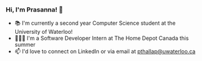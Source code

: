 ### Hi, I'm Prasanna! 👋

- 📚 I'm currently a second year Computer Science student at the University of Waterloo!
- 👩🏾‍💻 I'm a Software Developer Intern at The Home Depot Canada this summer
- 📫 I'd love to connect on LinkedIn or via email at pthallap@uwaterloo.ca
<!--**tnsprasanna/tnsprasanna** is a ✨ _special_ ✨ repository because its `README.md` (this file) appears on your GitHub profile.

Here are some ideas to get you started:

- 🔭 I’m currently working on ...
- 🌱 I’m currently learning ...
- 👯 I’m looking to collaborate on ...
- 🤔 I’m looking for help with ...
- 💬 Ask me about ...
- 📫 How to reach me: ...
- 😄 Pronouns: ...
- ⚡ Fun fact: ...
-->
